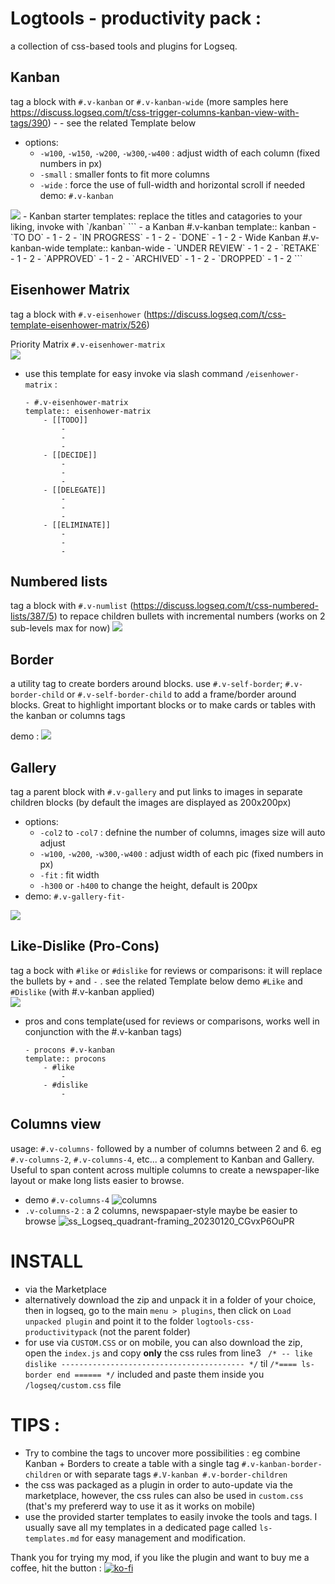 # Logtools - productivity pack :

a collection of css-based tools and plugins for Logseq.

## Kanban
tag a block with `#.v-kanban` or `#.v-kanban-wide` (more samples here https://discuss.logseq.com/t/css-trigger-columns-kanban-view-with-tags/390) - - see the related Template below
   - options: 
        - `-w100`, `-w150`, `-w200`, `-w300`,`-w400` : adjust width of each column (fixed numbers in px)
        - `-small` : smaller fonts to fit more columns
        - `-wide` : force the use of full-width and horizontal scroll if needed
demo: `#.v-kanban`<br>
<img src="https://user-images.githubusercontent.com/4605693/156956422-9eab8cee-7fbb-4e65-81de-5097c1b96f89.png" max-width="600px">	
  - Kanban starter templates: replace the titles and catagories to your liking, invoke with `/kanban`
	```
	- a Kanban #.v-kanban
	template:: kanban
		- `TO DO`
			- 1
			- 2
		- `IN PROGRESS`
			- 1
			- 2
		- `DONE`
			- 1
			- 2
	- Wide Kanban #.v-kanban-wide
	template:: kanban-wide
		- `UNDER REVIEW`
			- 1
			- 2
		- `RETAKE`
			- 1
			- 2
		- `APPROVED`
			- 1
			- 2
		- `ARCHIVED`
			- 1
			- 2
		- `DROPPED`
			- 1
			- 2
	```    
	
## Eisenhower Matrix

tag a block with `#.v-eisenhower` (https://discuss.logseq.com/t/css-template-eisenhower-matrix/526) 

Priority Matrix  `#.v-eisenhower-matrix`<br>
<img src="https://user-images.githubusercontent.com/4605693/156956223-a9cf13d8-4aa5-4f17-9726-9f5c5a49a3f7.png" max-width="600px">

  - use this template for easy invoke via slash command `/eisenhower-matrix` :
	```
	- #.v-eisenhower-matrix
	template:: eisenhower-matrix
		- [[TODO]]
			-
			-
			-
		- [[DECIDE]]
			-
			-
			-
		- [[DELEGATE]]
			-
			-
			-
		- [[ELIMINATE]]
			-
			-
			-
	```
## Numbered lists
tag a block with `#.v-numlist` (https://discuss.logseq.com/t/css-numbered-lists/387/5) to repace children bullets with incremental numbers (works on 2 sub-levels max for now)
<img src="https://user-images.githubusercontent.com/4605693/157914206-e1220ef0-e14e-47b8-8ded-d86aa5a422b8.png" max-width="600px">

## Border

a utility tag to create borders around blocks.
use `#.v-self-border`; `#.v-border-child` or `#.v-self-border-child` to add a frame/border around blocks. Great to highlight important blocks or to make cards or tables with the kanban or columns tags

demo :
<img src="https://user-images.githubusercontent.com/4605693/156955395-0004e961-4d18-4dc8-9621-8b4168c91b05.png" max-width="600px">


## Gallery

tag a parent block with `#.v-gallery` and put links to images in separate children blocks (by default the images are displayed as 200x200px)
  - options: 
    - `-col2` to `-col7` : defnine the number of columns, images size will auto adjust
    - `-w100`, `-w200`, `-w300`,`-w400` : adjust width of each pic (fixed numbers in px)
    - `-fit` : fit width 
    - `-h300` or `-h400` to change the height, default is 200px
  - demo: `#.v-gallery-fit-` 
<img src="https://user-images.githubusercontent.com/4605693/156956622-fc96e39a-4240-4c22-a4e2-a37cd7b75126.png" max-width="600px">

## Like-Dislike (Pro-Cons) 
tag a bock with `#like` or `#dislike` for reviews or comparisons: it will replace the bullets by `+` and `-` . see the related Template below
demo `#Like` and `#Dislike` (with #.v-kanban applied)<br>
<img src="https://user-images.githubusercontent.com/4605693/156959797-88fbfbeb-fd02-48fb-9e4e-6a72974a1f24.png" wmax-idth="600px">
- pros and cons template(used for reviews or comparisons, works well in conjunction with the #.v-kanban tags)
	```
	- procons #.v-kanban
	template:: procons
		- #like
			-
		- #dislike
			-
	```

## Columns view

usage: `#.v-columns-` followed by a number of columns between 2 and 6. eg `#.v-columns-2`, `#.v-columns-4`, etc...
a complement to Kanban and Gallery. Useful to span content across multiple columns to create a newspaper-like layout or make long lists easier to browse.

- demo `#.v-columns-4`
![columns](https://user-images.githubusercontent.com/4605693/213771673-6c3d4f6c-7afc-4700-8a2b-663fdf2b5714.jpg)
- `.v-columns-2` : a 2 columns, newspapaer-style maybe be easier to browse
![ss_Logseq_quadrant-framing_20230120_CGvxP6OuPR](https://user-images.githubusercontent.com/4605693/213774023-730f63d3-caa1-4c22-826c-b5c375c042ce.jpg)

# INSTALL

* via the Marketplace
* alternatively download the zip and unpack it in a folder of your choice, then in logseq, go to the main `menu > plugins`, then click on `Load unpacked plugin` and point it to the folder `logtools-css-productivitypack` (not the parent folder)
* for use via `CUSTOM.CSS` or on mobile, you can also download the zip, open the `index.js` and copy **only** the css rules from line3 ` /* -- like dislike ----------------------------------------- */` til `/*==== ls-border end ====== */` included and paste them inside you `/logseq/custom.css` file


# TIPS : 
- Try to combine the tags to uncover more possibilities : eg combine Kanban + Borders to create a table with a single tag `#.v-kanban-border-children` or with separate tags `#.V-kanban #.v-border-children` 
- the css was packaged as a plugin in order to auto-update via the marketplace, however, the css rules can also be used in `custom.css` (that's my prefererd way to use it as it works on mobile)
- use the provided starter templates to easily invoke the tools and tags. I usually save all my templates in a dedicated page called `ls-templates.md` for easy management and modification.

Thank you for trying my mod, if you like the plugin and want to buy me a coffee, hit the button :
[![ko-fi](https://ko-fi.com/img/githubbutton_sm.svg)](https://ko-fi.com/O5O1BN89Y)

